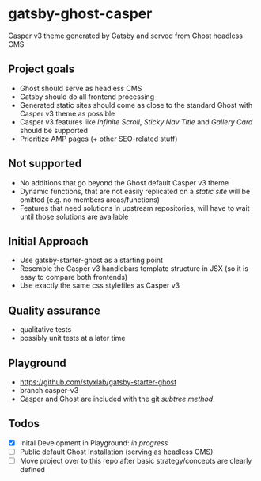 # gatsby-ghost-casper
Casper v3 theme generated by Gatsby and served from Ghost headless CMS

## Project goals
- Ghost should serve as headless CMS
- Gatsby should do all frontend processing
- Generated static sites should come as close to the standard Ghost with Casper v3 theme as possible
- Casper v3 features like *Infinite Scroll*, *Sticky Nav Title* and *Gallery Card* should be supported
- Prioritize AMP pages (+ other SEO-related stuff)

## Not supported
- No additions that go beyond the Ghost default Casper v3 theme
- Dynamic functions, that are not easily replicated on a *static site* will be omitted (e.g. no members areas/functions)
- Features that need solutions in upstream repositories, will have to wait until those solutions are available

## Initial Approach
- Use gatsby-starter-ghost as a starting point
- Resemble the Casper v3 handlebars template structure in JSX  (so it is easy to compare both frontends)
- Use exactly the same css stylefiles as Casper v3

## Quality assurance
- qualitative tests
- possibly unit tests at a later time

## Playground

- https://github.com/styxlab/gatsby-starter-ghost
- branch casper-v3
- Casper and Ghost are included with the git *subtree method*

## Todos
- [x] Inital Development in Playground: *in progress*
- [ ] Public default Ghost Installation (serving as headless CMS)
- [ ] Move project over to this repo after basic strategy/concepts are clearly defined
